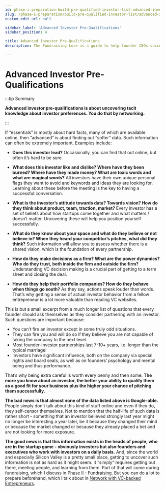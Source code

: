 ```yaml
---
id: phase-i-preparation-build-pre-qualified-investor-list-advanced-investor-pre-qualifications
slug: /phase-i-preparation/build-pre-qualified-investor-list/advanced-investor-pre-qualifications
custom_edit_url: null

sidebar_label: 'Advanced Investor Pre-Qualifications'
sidebar_position: 4

title: Advanced Investor Pre-Qualifications
description: The Fundraising Lore is a guide to help founder CEOs successfully raise early-stage VC financing from Silicon Valley investors.

---
```


# Advanced Investor Pre-Qualifications

:::tip Summary

**Advanced investor pre-qualifications is about uncovering tacit knowledge about investor preferences. You do that by networking.**

:::

If “essentials” is mostly about hard facts, many of which are available online, then “advanced” is about finding out “softer” data. Such information can often be extremely important. Examples include:

* **Does this investor lead?** Occasionally, you can find that out online, but often it’s hard to be sure.

* **What does this investor like and dislike? Where have they been burned? Where have they made money? What are toxic words and what are magical words?** All investors have their own unique personal flags they want to avoid and keywords and ideas they are looking for. Learning about these before the meeting is the key to having a successful conversation.

* **What is the investor’s attitude towards data? Towards vision? How do they think about product, team, traction, market?** Every investor has a set of beliefs about how startups come together and what matters / doesn’t matter. Uncovering these will help you position yourself successfully.

* **What do they know about your space and what do they believe or not believe in? When they heard your competitor’s pitches, what did they think?** Such information will allow you to assess whether there is a shared vision, which is the foundation of every partnership.

* **How do they make decisions as a firm? What are the power dynamics? Who do they trust, both inside the firm and outside the firm?** Understanding VC decision making is a crucial part of getting to a term sheet and closing the deal.

* **How do they help their portfolio companies? How do they behave when things go south?** As they say, actions speak louder than words. That’s why getting a sense of actual investor behavior from a fellow entrepreneur is a lot more valuable than reading VC websites.

This is but a small excerpt from a much longer list of questions that every founder should ask themselves as they consider partnering with an investor. Such questions are important because:
* You can’t fire an investor except in some truly odd situations.
* They can fire you and will do so if they believe you are not capable of taking the company to the next level.
* Most founder-investor partnerships last 7-10+ years, i.e. longer than the typical marriage!
* Investors have significant influence, both on the company via special rights and board seats, as well as on founders’ psychology and mental being and thus performance. 

That’s why being extra careful is worth every penny and then some. **The more you know about an investor, the better your ability to qualify them as a good fit for your business plus the higher your chance of pitching them successfully.**

**The bad news is that almost none of the data listed above is Google-able.** People simply don’t talk about this kind of stuff online and even if they do, they self-censor themselves. Not to mention that the half-life of such data is rather short - something that an investor believed strongly last year might no longer be interesting a year later, be it because they changed their mind or because the market changed or because they already placed a bet and are not looking for more exposure.

**The good news is that this information exists in the heads of people, who are in the startup game - obviously investors but also founders and executives who work with investors on a daily basis.** And, since the world and especially Silicon Valley is a pretty small place, getting to uncover such information is not as hard as it might seem. It “simply“ requires getting out there, meeting people, and learning from them. Part of that will come during fundraising, which I discuss in [Phase II - Fundraising](/phase-ii-fundraising). But you can do a lot to prepare beforehand, which I talk about in [Network with VC-backed Entrepreneurs](/phase-i-preparation/network-with-vc-backed-entrepreneurs).